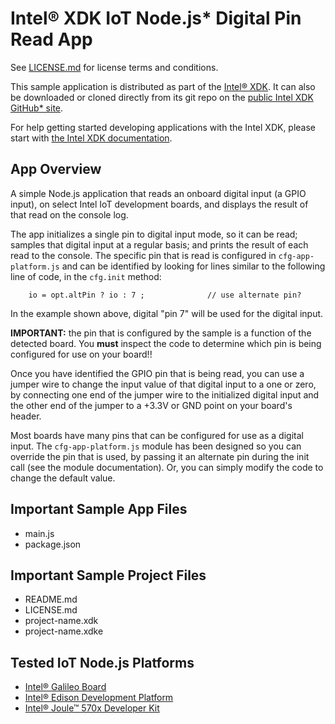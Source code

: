 Intel® XDK IoT Node.js* Digital Pin Read App
============================================
See [LICENSE.md](LICENSE.md) for license terms and conditions.

This sample application is distributed as part of the
[Intel® XDK](http://xdk.intel.com). It can also be downloaded
or cloned directly from its git repo on the
[public Intel XDK GitHub\* site](https://github.com/gomobile).

For help getting started developing applications with the
Intel XDK, please start with
[the Intel XDK documentation](https://software.intel.com/en-us/xdk/docs).

App Overview
------------
A simple Node.js application that reads an onboard digital input (a GPIO input),
on select Intel IoT development boards, and displays the result of that read on
the console log.

The app initializes a single pin to digital input mode, so it can be read;
samples that digital input at a regular basis; and prints the result of each
read to the console. The specific pin that is read is configured in
`cfg-app-platform.js` and can be identified by looking for lines similar to the
following line of code, in the `cfg.init` method:

~~~~~~~~~~~~~~~~~~~~~~~~~~~~~~~~~~~~~~~~~~~~~~~~~~~~~~~~~~~~~~~~~~~~~~~~~~~~~~~~
    io = opt.altPin ? io : 7 ;              // use alternate pin?
~~~~~~~~~~~~~~~~~~~~~~~~~~~~~~~~~~~~~~~~~~~~~~~~~~~~~~~~~~~~~~~~~~~~~~~~~~~~~~~~

In the example shown above, digital "pin 7" will be used for the digital input.

**IMPORTANT:** the pin that is configured by the sample is a function of the
detected board. You **must** inspect the code to determine which pin is being
configured for use on your board!!

Once you have identified the GPIO pin that is being read, you can use a jumper
wire to change the input value of that digital input to a one or zero, by
connecting one end of the jumper wire to the initialized digital input and the
other end of the jumper to a +3.3V or GND point on your board's header.

Most boards have many pins that can be configured for use as a digital input.
The `cfg-app-platform.js` module has been designed so you can override the pin
that is used, by passing it an alternate pin during the init call (see the module
documentation). Or, you can simply modify the code to change the default value.

Important Sample App Files
--------------------------
* main.js
* package.json

Important Sample Project Files
------------------------------
* README.md
* LICENSE.md
* project-name.xdk
* project-name.xdke

Tested IoT Node.js Platforms
----------------------------
* [Intel® Galileo Board](http://intel.com/galileo)
* [Intel® Edison Development Platform](http://intel.com/edison)
* [Intel® Joule™ 570x Developer Kit](http://intel.com/joule)
